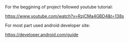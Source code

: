 For the beggining of project followed youtube tutorial:

https://www.youtube.com/watch?v=RzjCMa4GBD4&t=138s

For most part used android developer site:

https://developer.android.com/guide
